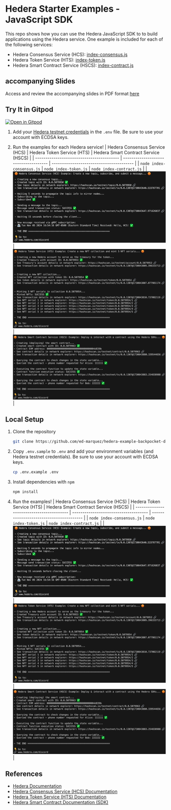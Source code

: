 # Hedera Starter Examples - JavaScript SDK

This repo shows how you can use the Hedera JavaScript SDK to to build applications using the Hedera service. One example is included for each of the following services:

- Hedera Consensus Service (HCS): [index-consensus.js](/index-consensus.js)
- Hedera Token Service (HTS): [index-token.js](index-token.js)
- Hedera Smart Contract Service (HSCS): [index-contract.js](/index-contract.js)

## accompanying Slides

Access and review the accompanying slides in PDF format [here]()

## Try It in Gitpod

[![Open in Gitpod](https://gitpod.io/button/open-in-gitpod.svg)](https://gitpod.io/?autostart=true#https://github.com/ed-marquez/hedera-example-backpocket-demos)

1.  Add your [Hedera testnet credentials](https://portal.hedera.com/dashboard) in the `.env` file. Be sure to use your account with ECDSA keys.

2.  Run the examples for each Hedera service!
    | Hedera Consensus Service (HCS) | Hedera Token Service (HTS) | Hedera Smart Contract Service (HSCS) |
    | ----------------------------------------- | ------------------------------------- | ---------------------------------------- |
    | `node index-consensus.js` | `node index-token.js` | `node index-contract.js` |
    | ![alt text](/assets/consensus-result.png) | ![alt text](/assets/token-result.png) | ![alt text](/assets/contract-result.png) |

## Local Setup

1. Clone the repository

   ```bash
   git clone https://github.com/ed-marquez/hedera-example-backpocket-demos.git
   ```

2. Copy `.env.sample` to `.env` and add your environment variables (and Hedera testnet credentials). Be sure to use your account with ECDSA keys.
   ```bash
   cp .env.example .env
   ```
3. Install dependencies with `npm`
   ```bash
   npm install
   ```
4. Run the examples!
   | Hedera Consensus Service (HCS) | Hedera Token Service (HTS) | Hedera Smart Contract Service (HSCS) |
   | ----------------------------------------- | ------------------------------------- | ---------------------------------------- |
   | `node index-consensus.js` | `node index-token.js` | `node index-contract.js` |
   | ![alt text](/assets/consensus-result.png) | ![alt text](/assets/token-result.png) | ![alt text](/assets/contract-result.png) |

## References

- [Hedera Documentation](https://docs.hedera.com/hedera)
- [Hedera Consensus Service (HCS) Documentation](https://docs.hedera.com/hedera/sdks-and-apis/sdks/consensus-service)
- [Hedera Token Service (HTS) Documentation](https://docs.hedera.com/hedera/sdks-and-apis/sdks/token-service)
- [Hedera Smart Contract Documentation (SDK)](https://docs.hedera.com/hedera/sdks-and-apis/sdks/smart-contracts)
